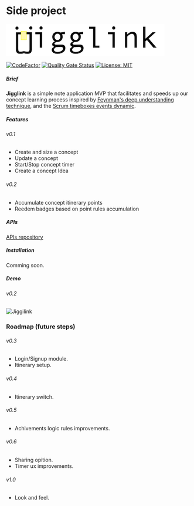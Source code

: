 
# Side project

![Jiggilink](logo.png "Jiggilink")

[![CodeFactor](https://www.codefactor.io/repository/github/plopezgit/jigglink/badge)](https://www.codefactor.io/repository/github/plopezgit/jigglink) [![Quality Gate Status](https://sonarcloud.io/api/project_badges/measure?project=plopezgit_Jigglink&metric=alert_status)](https://sonarcloud.io/summary/new_code?id=plopezgit_Jigglink) [![License: MIT](https://img.shields.io/badge/License-MIT-blue.svg)](https://opensource.org/licenses/MIT)

##### Brief
**Jigglink** is a simple note application MVP that facilitates and speeds up our concept learning process inspired by [Feynman's deep understanding technique](https://fs.blog/feynman-technique/), and the [Scrum timeboxes events dynamic](https://www.scrum.org/forum/scrum-forum/7242/time-boxed-events).

##### Features

###### v0.1

- Create and size a concept
- Update a concept
- Start/Stop concept timer
- Create a concept Idea

###### v0.2

- Accumulate concept itinerary points
- Reedem badges based on point rules accumulation


##### APIs 

[APIs repository](https://github.com/plopezgit/Jigglink-API)


##### Installation 

Comming soon.


##### Demo 

###### v0.2

![Jiggilink](home_v0.2.gif "Jiggilink")



### Roadmap (future steps)

###### v0.3
- Login/Signup module.
- Itinerary setup.

###### v0.4
- Itinerary switch.

###### v0.5
- Achivements logic rules improvements.

###### v0.6
- Sharing opition.
- Timer ux improvements.

###### v1.0
- Look and feel.

